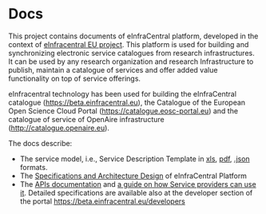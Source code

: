 # Docs
This project contains documents of eInfraCentral platform, developed in the context of [eInfracentral EU project](http://einfracentral.eu/). This platform is used for building and synchronizing electronic service catalogues from research infrastructures. It can be used by any research organization and research Infrastructure to publish, maintain a catalogue of services and offer added value functionality on top of service offerings.

eInfracentral technology has been used for building the eInfraCentral catalogue (https://beta.einfracentral.eu), the Catalogue of the European Open Science Cloud Portal (https://catalogue.eosc-portal.eu) and the catalogue of service of OpenAire infrastructure (http://catalogue.openaire.eu).

The docs describe: 
- The service model, i.e., Service Description Template in [xls](eInfraCentral-JNP-ServiceDescriptionTemplate.xlsx), [pdf](eInfraCentral-JNP-ServiceDescriptionTemplate.pdf), [.json](eInfraCentral_SDTv1.12.json) formats.
- The [Specifications and Architecture Design](eInfraCentral_Architecture_Specs_v1.0.pdf) of eInfraCentral Platform
- The [APIs documentation](eInfraCentral_APIs_v1.0.pdf) and [a guide on how Service providers can use it](EIC_APIs@HowTO.pdf). Detailed specifications are available also at the developer section of the portal https://beta.einfracentral.eu/developers




